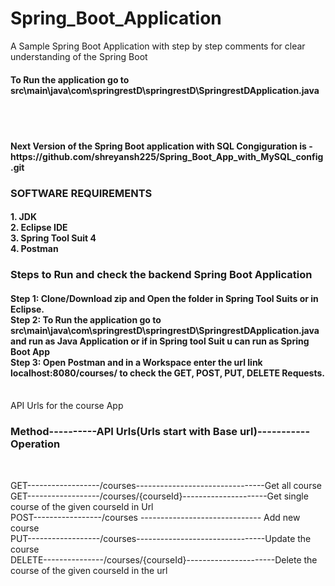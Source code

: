 # Spring_Boot_Application
A  Sample Spring Boot Application with step by step comments for clear understanding of the Spring Boot

<h4> To Run the application go to  src\main\java\com\springrestD\springrestD\SpringrestDApplication.java </h4> <br><br>

<h4> Next Version of the Spring Boot application with SQL Congiguration is - https://github.com/shreyansh225/Spring_Boot_App_with_MySQL_config.git </h4> 

<h3> SOFTWARE REQUIREMENTS </h3>
<h4>
  1. JDK                                  <br>
  2. Eclipse IDE                          <br>
  3. Spring Tool Suit 4                   <br>
  4. Postman                              <br>
</h4>

<h3> Steps to Run and check the backend Spring Boot Application </h3>  

<h4>
  Step 1: Clone/Download zip and Open the folder in Spring Tool Suits or in Eclipse.        <br>
  Step 2: To Run the application go to src\main\java\com\springrestD\springrestD\SpringrestDApplication.java and run as Java Application or if in Spring tool Suit u can run as Spring Boot App <br>
  Step 3: Open Postman and in a Workspace enter the url link localhost:8080/courses/ to check the GET, POST, PUT, DELETE Requests. <br><br>
  
</h4>


 API Urls for the course App  <br>
<p>
  <h3>Method----------API Urls(Urls start with Base url)----------- Operation</h3> <br>

   GET------------------/courses--------------------------------Get all course  <br>
   GET------------------/courses/{courseId}---------------------Get single course of the given courseId in Url  <br>
   POST-----------------/courses ------------------------------ Add new course  <br>
   PUT------------------/courses--------------------------------Update the course  <br>
  DELETE---------------/courses/{courseId}----------------------Delete the course of the given courseId in the url  <br>
<p>
